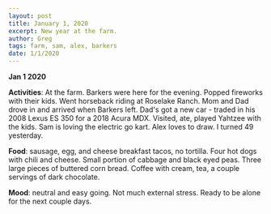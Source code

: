 ```yaml
---
layout: post
title: January 1, 2020
excerpt: New year at the farm.
author: Greg
tags: farm, sam, alex, barkers
date: 1/1/2020
---
```


**Jan 1 2020**

__Activities__: At the farm. Barkers were here for the evening. Popped fireworks with their kids. Went horseback riding at Roselake Ranch. Mom and Dad drove in and arrived when Barkers left. Dad's got a new car - traded in his 2008 Lexus ES 350 for a 2018 Acura MDX. Visited, ate, played Yahtzee with the kids. Sam is loving the electric go kart. Alex loves to draw. I turned 49 yesterday.  

__Food__: sausage, egg, and cheese breakfast tacos, no tortilla. Four hot dogs with chili and cheese. Small portion of cabbage and black eyed peas. Three large pieces of buttered corn bread. Coffee with cream, tea, a couple servings of dark chocolate. 

__Mood__: neutral and easy going. Not much external stress. Ready to be alone for the next couple days.  

